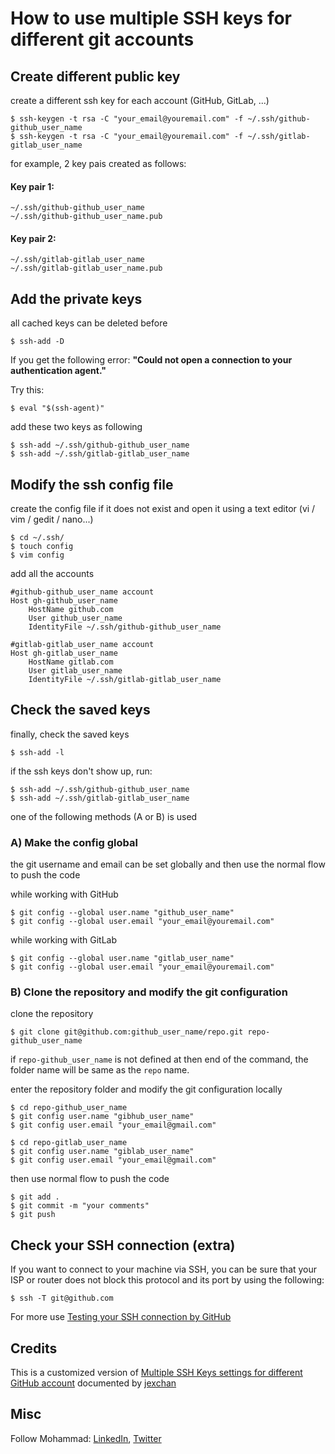 # How to use multiple SSH keys for different git accounts


Create different public key
---------------------------
create a different ssh key for each account (GitHub, GitLab, ...)

    $ ssh-keygen -t rsa -C "your_email@youremail.com" -f ~/.ssh/github-github_user_name
    $ ssh-keygen -t rsa -C "your_email@youremail.com" -f ~/.ssh/gitlab-gitlab_user_name
  
for example, 2 key pais created as follows:

#### Key pair 1:

    ~/.ssh/github-github_user_name
    ~/.ssh/github-github_user_name.pub
  
#### Key pair 2:

    ~/.ssh/gitlab-gitlab_user_name
    ~/.ssh/gitlab-gitlab_user_name.pub


Add the private keys
--------------------
all cached keys can be deleted before

    $ ssh-add -D

If you get the following error:
**"Could not open a connection to your authentication agent."**

Try this:

    $ eval "$(ssh-agent)"

add these two keys as following

    $ ssh-add ~/.ssh/github-github_user_name
    $ ssh-add ~/.ssh/gitlab-gitlab_user_name


Modify the ssh config file
--------------------------
create the config file if it does not exist and open it using a text editor (vi / vim / gedit / nano...)

    $ cd ~/.ssh/
    $ touch config
    $ vim config

add all the accounts

    #github-github_user_name account
    Host gh-github_user_name
        HostName github.com
        User github_user_name
        IdentityFile ~/.ssh/github-github_user_name

    #gitlab-gitlab_user_name account
    Host gh-gitlab_user_name
        HostName gitlab.com
        User gitlab_user_name
        IdentityFile ~/.ssh/gitlab-gitlab_user_name


Check the saved keys
--------------------
finally, check the saved keys

    $ ssh-add -l

if the ssh keys don't show up, run:

    $ ssh-add ~/.ssh/github-github_user_name
    $ ssh-add ~/.ssh/gitlab-gitlab_user_name

one of the following methods (A or B) is used

### A) Make the config global
the git username and email can be set globally and then use the normal flow to push the code

while working with GitHub

    $ git config --global user.name "github_user_name"
    $ git config --global user.email "your_email@youremail.com"

while working with GitLab

    $ git config --global user.name "gitlab_user_name"
    $ git config --global user.email "your_email@youremail.com"

### B) Clone the repository and modify the git configuration
clone the repository

    $ git clone git@github.com:github_user_name/repo.git repo-github_user_name

if <code>repo-github_user_name</code> is not defined at then end of the command, the folder name will be same as the <code>repo</code> name.

enter the repository folder and modify the git configuration locally

    $ cd repo-github_user_name
    $ git config user.name "gibhub_user_name"
    $ git config user.email "your_email@gmail.com"

    $ cd repo-gitlab_user_name
    $ git config user.name "giblab_user_name"
    $ git config user.email "your_email@gmail.com" 

then use normal flow to push the code

    $ git add .
    $ git commit -m "your comments"
    $ git push

Check your SSH connection (extra)
---------------------------------
If you want to connect to your machine via SSH, you can be sure that your ISP or router does not block this protocol and its port by using the following:

    $ ssh -T git@github.com

For more use [Testing your SSH connection by GitHub](https://docs.github.com/en/github/authenticating-to-github/testing-your-ssh-connection)
## Credits
This is a customized version of [Multiple SSH Keys settings for different GitHub account](https://gist.github.com/jexchan/2351996) documented by [jexchan](https://gist.github.com/jexchan)


## Misc
Follow Mohammad: [LinkedIn](https://www.linkedin.com/in/alaamjadi/), [Twitter](https://twitter.com/AlaAmjadi)
